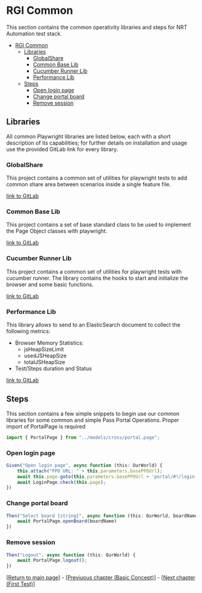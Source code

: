 # RGI Common
This section contains the common operativity libraries and steps for NRT Automation test stack.
- [RGI Common](#rgi-common)
  - [Libraries](#libraries)
    - [GlobalShare](#globalshare)
    - [Common Base Lib](#common-base-lib)
    - [Cucumber Runner Lib](#cucumber-runner-lib)
    - [Performance Lib](#performance-lib)
  - [Steps](#steps)
    - [Open login page](#open-login-page)
    - [Change portal board](#change-portal-board)
    - [Remove session](#remove-session)

## Libraries 
All common Playwright libraries are listed below, each with a short description of its capabilities; for further details on installation and usage use the provided GitLab link for every library.
### GlobalShare
This project contains a common set of utilities for playwright tests to add common share area between scenarios inside a single feature file.

[link to GitLab](https://git.ad.rgigroup.com/tes/automatic-test-utils/playwright-globalshare-lib)
### Common Base Lib
This project contains a set of base standard class to be used to implement the Page Object classes with playwright.

[link to GitLab]((https://git.ad.rgigroup.com/tes/automatic-test-utils/playwright-common-base-lib))
### Cucumber Runner Lib
This project contains a common set of utilities for playwright tests with cucumber runner.
The library contains the hooks to start and initialize the browser and some basic functions.

[link to GitLab](https://git.ad.rgigroup.com/tes/automatic-test-utils/playwright-cucumber-runner-lib)
### Performance Lib

This library allows to send to an ElasticSearch document to collect the following metrics:

* Browser Memory Statistics:
  * jsHeapSizeLimit
  * usedJSHeapSize
  * totalJSHeapSize
* Test/Steps duration and Status

[link to GitLab](https://git.ad.rgigroup.com/tes/automatic-test-utils/playwright-performance-lib)

## Steps
This section contains a few simple snippets to begin use our common libraries for some common and simple Pass Portal Operations.
Proper import of PortalPage is required

```typescript
import { PortalPage } from "../models/cross/portal.page";
```

### Open login page

```typescript
Given("Open login page", async function (this: OurWorld) {
    this.attach("PPO URL: " + this.parameters.basePPOUrl);
    await this.page.goto(this.parameters.basePPOUrl + 'portal/#!/login');
    await LoginPage.check(this.page);
})

```

### Change portal board 

```typescript
Then("Select board {string}", async function (this: OurWorld, boardName: string) {
    await PortalPage.openBoard(boardName)
})
```
### Remove session

```typescript
Then("Logout", async function (this: OurWorld) {
    await PortalPage.logout();
})

```



[[Return to main page](./main-page-nrt.md)] - [[Previuous chapter (Basic Concept)](./basic_concept.md)] - [[Next chapter (First Test)](./first_test.md)]